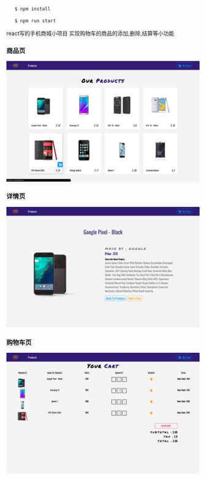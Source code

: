 
```bash
   $ npm install
```

```bash
   $ npm run start
```

react写的手机商城小项目 实现购物车的商品的添加,删除,结算等小功能

###  商品页
![img react phone](https://github.com/Van-MR/md_img/blob/master/1.png)

### 详情页
![img react detail](https://github.com/Van-MR/md_img/blob/master/2.png)

### 购物车页
![img react cart](https://github.com/Van-MR/md_img/blob/master/3.png)
